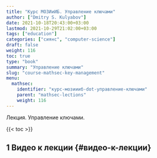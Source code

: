 ```yaml
---
title: "Курс МОЗИиИБ. Управление ключами"
author: ["Dmitry S. Kulyabov"]
date: 2021-10-18T20:43:00+03:00
lastmod: 2021-10-29T21:02:00+03:00
tags: ["education"]
categories: ["сиянс", "computer-science"]
draft: false
weight: 116
toc: true
type: "book"
summary: "Управление ключами"
slug: "course-mathsec-key-management"
menu:
  mathsec:
    identifier: "курс-мозиииб-dot-управление-ключами"
    parent: "mathsec-lections"
    weight: 116
---
```


Лекция. Управление ключами.

<!--more-->

{{< toc >}}


## <span class="section-num">1</span> Видео к лекции {#видео-к-лекции}
